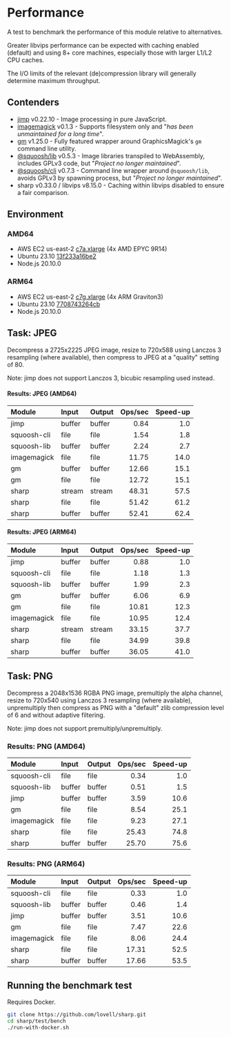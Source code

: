 # Performance

A test to benchmark the performance of this module relative to alternatives.

Greater libvips performance can be expected with caching enabled (default)
and using 8+ core machines, especially those with larger L1/L2 CPU caches.

The I/O limits of the relevant (de)compression library will generally determine maximum throughput.

## Contenders

* [jimp](https://www.npmjs.com/package/jimp) v0.22.10 - Image processing in pure JavaScript.
* [imagemagick](https://www.npmjs.com/package/imagemagick) v0.1.3 - Supports filesystem only and "*has been unmaintained for a long time*".
* [gm](https://www.npmjs.com/package/gm) v1.25.0 - Fully featured wrapper around GraphicsMagick's `gm` command line utility.
* [@squoosh/lib](https://www.npmjs.com/package/@squoosh/lib) v0.5.3 - Image libraries transpiled to WebAssembly, includes GPLv3 code, but "*Project no longer maintained*".
* [@squoosh/cli](https://www.npmjs.com/package/@squoosh/cli) v0.7.3 - Command line wrapper around `@squoosh/lib`, avoids GPLv3 by spawning process, but "*Project no longer maintained*".
* sharp v0.33.0 / libvips v8.15.0 - Caching within libvips disabled to ensure a fair comparison.

## Environment

### AMD64

* AWS EC2 us-east-2 [c7a.xlarge](https://aws.amazon.com/ec2/instance-types/c7a/) (4x AMD EPYC 9R14)
* Ubuntu 23.10 [13f233a16be2](https://hub.docker.com/layers/library/ubuntu/23.10/images/sha256-13f233a16be210b57907b98b0d927ceff7571df390701e14fe1f3901b2c4a4d7)
* Node.js 20.10.0

### ARM64

* AWS EC2 us-east-2 [c7g.xlarge](https://aws.amazon.com/ec2/instance-types/c7g/) (4x ARM Graviton3)
* Ubuntu 23.10 [7708743264cb](https://hub.docker.com/layers/library/ubuntu/23.10/images/sha256-7708743264cbb7f6cf7fc13e915faece45a6cdda455748bc55e58e8de3d27b63)
* Node.js 20.10.0

## Task: JPEG

Decompress a 2725x2225 JPEG image,
resize to 720x588 using Lanczos 3 resampling (where available),
then compress to JPEG at a "quality" setting of 80.

Note: jimp does not support Lanczos 3, bicubic resampling used instead.

#### Results: JPEG (AMD64)

| Module             | Input  | Output | Ops/sec | Speed-up |
| :----------------- | :----- | :----- | ------: | -------: |
| jimp               | buffer | buffer |    0.84 |      1.0 |
| squoosh-cli        | file   | file   |    1.54 |      1.8 |
| squoosh-lib        | buffer | buffer |    2.24 |      2.7 |
| imagemagick        | file   | file   |   11.75 |     14.0 |
| gm                 | buffer | buffer |   12.66 |     15.1 |
| gm                 | file   | file   |   12.72 |     15.1 |
| sharp              | stream | stream |   48.31 |     57.5 |
| sharp              | file   | file   |   51.42 |     61.2 |
| sharp              | buffer | buffer |   52.41 |     62.4 |

#### Results: JPEG (ARM64)

| Module             | Input  | Output | Ops/sec | Speed-up |
| :----------------- | :----- | :----- | ------: | -------: |
| jimp               | buffer | buffer |    0.88 |      1.0 |
| squoosh-cli        | file   | file   |    1.18 |      1.3 |
| squoosh-lib        | buffer | buffer |    1.99 |      2.3 |
| gm                 | buffer | buffer |    6.06 |      6.9 |
| gm                 | file   | file   |   10.81 |     12.3 |
| imagemagick        | file   | file   |   10.95 |     12.4 |
| sharp              | stream | stream |   33.15 |     37.7 |
| sharp              | file   | file   |   34.99 |     39.8 |
| sharp              | buffer | buffer |   36.05 |     41.0 |

## Task: PNG

Decompress a 2048x1536 RGBA PNG image,
premultiply the alpha channel,
resize to 720x540 using Lanczos 3 resampling (where available),
unpremultiply then compress as PNG with a "default" zlib compression level of 6
and without adaptive filtering.

Note: jimp does not support premultiply/unpremultiply.

### Results: PNG (AMD64)

| Module             | Input  | Output | Ops/sec | Speed-up |
| :----------------- | :----- | :----- | ------: | -------: |
| squoosh-cli        | file   | file   |    0.34 |      1.0 |
| squoosh-lib        | buffer | buffer |    0.51 |      1.5 |
| jimp               | buffer | buffer |    3.59 |     10.6 |
| gm                 | file   | file   |    8.54 |     25.1 |
| imagemagick        | file   | file   |    9.23 |     27.1 |
| sharp              | file   | file   |   25.43 |     74.8 |
| sharp              | buffer | buffer |   25.70 |     75.6 |

### Results: PNG (ARM64)

| Module             | Input  | Output | Ops/sec | Speed-up |
| :----------------- | :----- | :----- | ------: | -------: |
| squoosh-cli        | file   | file   |    0.33 |      1.0 |
| squoosh-lib        | buffer | buffer |    0.46 |      1.4 |
| jimp               | buffer | buffer |    3.51 |     10.6 |
| gm                 | file   | file   |    7.47 |     22.6 |
| imagemagick        | file   | file   |    8.06 |     24.4 |
| sharp              | file   | file   |   17.31 |     52.5 |
| sharp              | buffer | buffer |   17.66 |     53.5 |

## Running the benchmark test

Requires Docker.

```sh
git clone https://github.com/lovell/sharp.git
cd sharp/test/bench
./run-with-docker.sh
```
